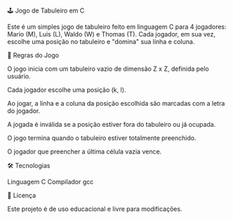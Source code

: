 🕹️ Jogo de Tabuleiro em C

Este é um simples jogo de tabuleiro feito em linguagem C para 4 jogadores: Mario (M), Luis (L), Waldo (W) e Thomas (T). Cada jogador, em sua vez, escolhe uma posição no tabuleiro e "domina" sua linha e coluna.

🧠 Regras do Jogo

O jogo inicia com um tabuleiro vazio de dimensão Z x Z, definida pelo usuário.

Cada jogador escolhe uma posição (k, l).

Ao jogar, a linha e a coluna da posição escolhida são marcadas com a letra do jogador.

A jogada é inválida se a posição estiver fora do tabuleiro ou já ocupada.

O jogo termina quando o tabuleiro estiver totalmente preenchido.

O jogador que preencher a última célula vazia vence.

🛠️ Tecnologias

Linguagem C
Compilador gcc

📄 Licença

Este projeto é de uso educacional e livre para modificações.

